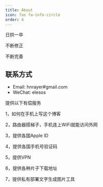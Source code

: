 ```yaml
---
title: About
icon: fas fa-info-circle
order: 4
---
```

日拱一卒

不断修正

不断完善
## 联系方式
- Email: hnrayer#gmail.com
- WeChat: elesos


提供以下有偿服务

1，如何在手机上写这个博客

2，路由器搭梯子，手机连上WiFi就能访问外网

3，提供各国Apple ID

4，提供各国手机号验证码

5，提供VPN

6，提供各种片子下载地址

7，提供私有部署文字生成图片工具


